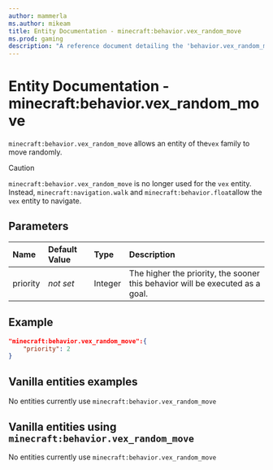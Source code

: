```yaml
---
author: mammerla
ms.author: mikeam
title: Entity Documentation - minecraft:behavior.vex_random_move
ms.prod: gaming
description: "A reference document detailing the 'behavior.vex_random_move' entity goal"
---
```


# Entity Documentation - minecraft:behavior.vex_random_move

`minecraft:behavior.vex_random_move` allows an entity of the`vex` family to move randomly.

> [!CAUTION]
> `minecraft:behavior.vex_random_move` is no longer used for the `vex` entity. Instead, `minecraft:navigation.walk` and `minecraft:behavior.float`allow the `vex` entity to navigate.

## Parameters

|Name |Default Value  |Type  |Description  |
|:----------|:----------|:----------|:----------|
|priority|*not set*|Integer|The higher the priority, the sooner this behavior will be executed as a goal.|

## Example

```json
"minecraft:behavior.vex_random_move":{
    "priority": 2
}
```

## Vanilla entities examples

No entities currently use `minecraft:behavior.vex_random_move`

## Vanilla entities using `minecraft:behavior.vex_random_move`

No entities currently use `minecraft:behavior.vex_random_move`
